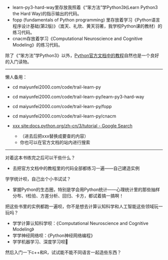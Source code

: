 - learn-py3-hard-way里存放我照着《“笨方法”学Python3》(Learn Python3 the Hard Way)的指示输出的代码。 
- fopp (fundamentals of Python programming) 里存放着学习《Python语言程序设计基础(第2版)》（嵩天、礼欣、黄天羽著，我学校Python课的教材）的练习代码。  
- cnacm存放着学习《Computational Neuroscience and Cognitive Modeling》的练习代码。

除了《“笨方法”学Python3》以外，[Python官方文档中的教程](https://docs.python.org/zh-cn/3/tutorial/index.html)自然也是一个良好的入门读物。

---

懒人备用：

- cd maiyunfei2000.com/code/trail-learn-py
- cd maiyunfei2000.com/code/trail-learn-py/learn-py3-hard-way
- cd maiyunfei2000.com/code/trail-learn-py/fopp
- cd maiyunfei2000.com/code/trail-learn-py/cnacm

- [xxx site:docs.python.org/zh-cn/3/tutorial - Google Search](https://www.google.com/search?ei=QsrTXPOaNtSpoASYgZroAQ&q=xxx+site%3Adocs.python.org%2Fzh-cn%2F3%2Ftutorial&oq=xxx+site%3Adocs.python.org%2Fzh-cn%2F3%2Ftutorial&gs_l=psy-ab.3...552790.553308..553521...0.0..0.69.237.4......0....1..gws-wiz.......0i71.Jf0q98hI5_4)
	- （进去后把xxx替换成要查的内容）
	- 你也可以在官方文档的站内进行搜索

---

对着这本书练完之后可以干些什么？

- 去把官方文档中的教程里的代码全部都练习一遍——自己建造实例

学学统计呗，自己出个小书试试？

- 掌握Python的生态圈，特别是学会用Python统计——心理统计里的那些抽样分布、t检验、方差分析、回归、卡方，都试着搞一搞啊！

把这些书里的实例都跑一遍呗，你不是想去计算认知科学和人工智能这些领域玩一玩吗？

- 学学计算认知科学呗：《Computational Neuroscience and Cognitive Modeling》
- 学学神经网络呗：《Python神经网络编程》
- 学学机器学习、深度学习呗🚧

然后入门一下c++和R，试试能不能不同语言一起造些东西？